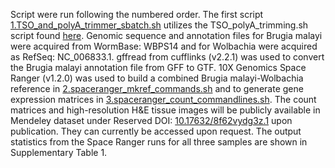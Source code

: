 Script were run following the numbered order. The first script [1.TSO_and_polyA_trimmer_sbatch.sh](https://github.com/giacomellolab/Brugia_malayi_study/blob/main/sequence_read_processing/1.TSO_and_polyA_trimmer_sbatch.sh) utilizes the TSO_polyA_trimming.sh script found [here](https://github.com/ludvigla/VisiumTrim
). Genomic sequence and annotation files for Brugia malayi were acquired from WormBase: WBPS14 and for Wolbachia were acquired as RefSeq: NC_006833.1. gffread from cufflinks (v2.2.1) was used to convert the Brugia malayi annotation file from GFF to GTF. 10X Genomics Space Ranger (v1.2.0) was used to build a combined Brugia malayi-Wolbachia reference in [2.spaceranger_mkref_commands.sh](https://github.com/giacomellolab/Brugia_malayi_study/blob/main/sequence_read_processing/2.spaceranger_mkref_commands.sh) and to generate gene expression matrices in [3.spaceranger_count_commandlines.sh](https://github.com/giacomellolab/Brugia_malayi_study/blob/main/sequence_read_processing/3.spaceranger_count_commandlines.sh). The count matrices and high-resolution H&E tissue images will be publicly available in Mendeley dataset under Reserved DOI: [10.17632/8f62vydg3z.1](https://data.mendeley.com/v1/datasets/8f62vydg3z/draft) upon publication. They can currently be accessed upon request. The output statistics from the Space Ranger runs for all three samples are shown in Supplementary Table 1.
